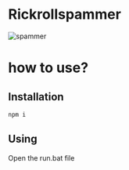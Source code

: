 # Rickrollspammer
![spammer](https://i.imgur.com/xjgL3a7.png)
# how to use?
## Installation
```js
npm i
```
## Using
Open the run.bat file
